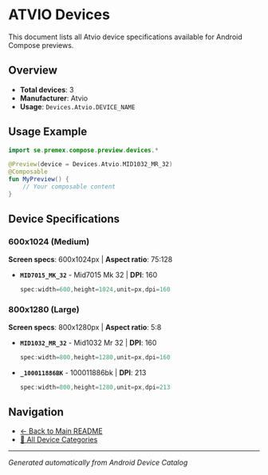 # ATVIO Devices

This document lists all Atvio device specifications available for Android Compose previews.

## Overview

- **Total devices**: 3
- **Manufacturer**: Atvio
- **Usage**: `Devices.Atvio.DEVICE_NAME`

## Usage Example

```kotlin
import se.premex.compose.preview.devices.*

@Preview(device = Devices.Atvio.MID1032_MR_32)
@Composable
fun MyPreview() {
    // Your composable content
}
```

## Device Specifications

### 600x1024 (Medium)

**Screen specs**: 600x1024px | **Aspect ratio**: 75:128

- **`MID7015_MK_32`** - Mid7015 Mk 32 | **DPI**: 160
  ```kotlin
  spec:width=600,height=1024,unit=px,dpi=160
  ```

### 800x1280 (Large)

**Screen specs**: 800x1280px | **Aspect ratio**: 5:8

- **`MID1032_MR_32`** - Mid1032 Mr 32 | **DPI**: 160
  ```kotlin
  spec:width=800,height=1280,unit=px,dpi=160
  ```

- **`_100011886BK`** -  100011886bk | **DPI**: 213
  ```kotlin
  spec:width=800,height=1280,unit=px,dpi=213
  ```

## Navigation

- [← Back to Main README](../../README.md)
- [📱 All Device Categories](../README.md)

---
*Generated automatically from Android Device Catalog*
